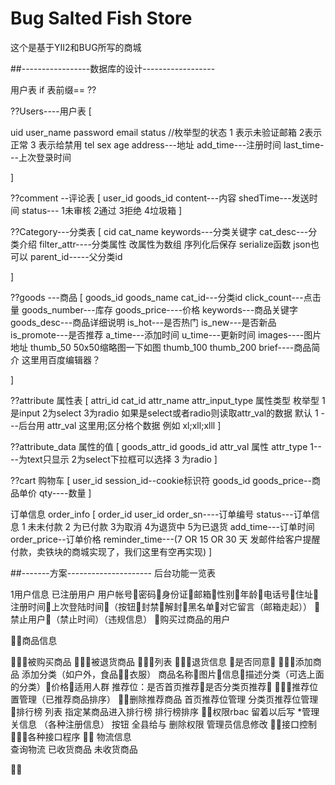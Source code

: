 # Bug Salted Fish Store 
这个是基于YII2和BUG所写的商城

##-----------------数据库的设计------------------

用户表
if 表前缀== ??

??Users----用户表
[

uid
user_name
password
email
status  //枚举型的状态 1 表示未验证邮箱 2表示正常 3 表示给禁用
tel
sex
age
address---地址
add_time---注册时间
last_time---上次登录时间


]

??comment --评论表
[
user_id 
goods_id
content---内容
shedTime---发送时间
status--- 1未审核 2通过 3拒绝 4垃圾箱
]

??Category---分类表
[
cid
cat_name
keywords---分类关键字
cat_desc---分类介绍
filter_attr----分类属性 改属性为数组 序列化后保存 serialize函数 json也可以
parent_id-----父分类id

]

??goods ---商品
[
goods_id
goods_name
cat_id---分类id
click_count---点击量
goods_number---库存
goods_price----价格
keywords---商品关键字
goods_desc---商品详细说明
is_hot---是否热门
is_new---是否新品
is_promote---是否推荐
a_time---添加时间
u_time---更新时间
images----图片地址
thumb_50   50x50缩略图一下如图
thumb_100
thumb_200
brief----商品简介 这里用百度编辑器？

]

??attribute 属性表
[
attri_id
cat_id
attr_name
attr_input_type 属性类型 枚举型  1 是input  2为select  3为radio  如果是select或者radio则读取attr_val的数据 默认 1 ---后台用
attr_val 这里用;区分格个数据 例如 xl;xll;xlll
]

??attribute_data 属性的值
[
goods_attr_id
goods_id
attr_val 属性
attr_type  1----为text只显示 2为select下拉框可以选择 3 为radio
]

??cart 购物车
[
user_id
session_id--cookie标识符
goods_id
goods_price--商品单价
qty----数量
]

订单信息
order_info
[
order_id
user_id
order_sn----订单编号
status---订单信息 1 未未付款 2 为已付款 3为取消 4为退货中 5为已退货
add_time---订单时间
order_price--订单价格
reminder_time---(7 OR 15 OR 30 天 发邮件给客户提醒付款，卖铁块的商城实现了，我们这里有空再实现)
]

##-------方案---------------------
  后台功能一览表

1用户信息
 已注册用户
用户帐号密码身份证邮箱性别年龄电话号住址注册时间上次登陆时间（按钮封禁解封黑名单对它留言（邮箱走起））
禁止用户（禁止时间）（违规信息）
购买过商品的用户

商品信息
	
被购买商品
被退货商品
列表
退货信息
	是否同意
添加商品
		添加分类（如户外，食品，衣服）
		商品名称图片信息描述分类（可选上面的分类）价格适用人群
		推荐位：是否首页推荐是否分类页推荐
推荐位置管理（已推荐商品排序）
	删除推荐商品
		首页推荐位管理
		分类页推荐位管理
	排行榜
		列表
		指定某商品进入排行榜
		排行榜排序
权限rbac 留着以后写
     *管理关信息 （各种注册信息） 按钮 全县给与 删除权限
	管理员信息修改
接口控制
各种接口程序
 物流信息  
     查询物流 
     已收货商品 
未收货商品



